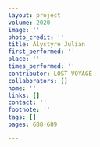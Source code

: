 ```yaml
---
layout: project
volume: 2020
image: ''
photo_credit: ''
title: Alystyre Julian
first_performed: ''
place: ''
times_performed: ''
contributor: LOST VOYAGE
collaborators: []
home: ''
links: []
contact: ''
footnote: ''
tags: []
pages: 688-689

---
```




